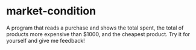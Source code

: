 # market-condition
A program that reads a purchase and shows the total spent, the total of products more expensive than $1000, and the cheapest product.
Try it for yourself and give me feedback!
